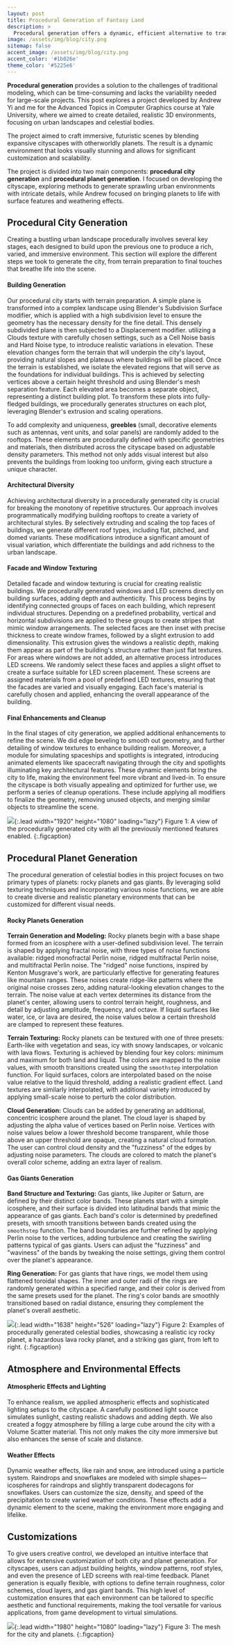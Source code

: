 ```yaml
---
layout: post  
title: Procedural Generation of Fantasy Land  
description: >  
  Procedural generation offers a dynamic, efficient alternative to traditional modeling methods, creating diverse and intricate environments.  
image: /assets/img/blog/city.png  
sitemap: false  
accent_image: /assets/img/blog/city.png  
accent_color: '#1b026e'  
theme_color: '#5225e6'
---
```


**Procedural generation** provides a solution to the challenges of traditional modeling, which can be time-consuming and lacks the variability needed for large-scale projects. This post explores a project developed by Andrew Yi and me for the Advanced Topics in Computer Graphics course at Yale University, where we aimed to create detailed, realistic 3D environments, focusing on urban landscapes and celestial bodies.

The project aimed to craft immersive, futuristic scenes by blending expansive cityscapes with otherworldly planets. The result is a dynamic environment that looks visually stunning and allows for significant customization and scalability.

The project is divided into two main components: **procedural city generation** and **procedural planet generation**. I focused on developing the cityscape, exploring methods to generate sprawling urban environments with intricate details, while Andrew focused on bringing planets to life with surface features and weathering effects.

## Procedural City Generation

Creating a bustling urban landscape procedurally involves several key stages, each designed to build upon the previous one to produce a rich, varied, and immersive environment. This section will explore the different steps we took to generate the city, from terrain preparation to final touches that breathe life into the scene.

#### Building Generation

Our procedural city starts with terrain preparation. A simple plane is transformed into a complex landscape using Blender's Subdivision Surface modifier, which is applied with a high subdivision level to ensure the geometry has the necessary density for the fine detail. This densely subdivided plane is then subjected to a Displacement modifier. utilizing a Clouds texture with carefully chosen settings, such as a Cell Noise basis and Hard Noise type, to introduce realistic variations in elevation. These elevation changes form the terrain that will underpin the city's layout, providing natural slopes and plateaus where buildings will be placed. Once the terrain is established, we isolate the elevated regions that will serve as the foundations for individual buildings. This is achieved by selecting vertices above a certain height threshold and using Blender's mesh separation feature. Each elevated area becomes a separate object, representing a distinct building plot. To transform these plots into fully-fledged buildings, we procedurally generates structures on each plot, leveraging Blender's extrusion and scaling operations. 

To add complexity and uniqueness, **greebles** (small, decorative elements such as antennas, vent units, and solar panels) are randomly added to the rooftops. These elements are procedurally defined with specific geometries and materials, then distributed across the cityscape based on adjustable density parameters. This method not only adds visual interest but also prevents the buildings from looking too uniform, giving each structure a unique character.

#### Architectural Diversity

Achieving architectural diversity in a procedurally generated city is crucial for breaking the monotony of repetitive structures. Our approach involves programmatically modifying building rooftops to create a variety of architectural styles. By selectively extruding and scaling the top faces of buildings, we generate different roof types, including flat, pitched, and domed variants. These modifications introduce a significant amount of visual variation, which differentiate the buildings and add richness to the urban landscape.

#### Facade and Window Texturing

Detailed facade and window texturing is crucial for creating realistic buildings. We procedurally generated windows and LED screens directly on building surfaces, adding depth and authenticity. This process begins by identifying connected groups of faces on each building, which represent individual structures. Depending on a predefined probability, vertical and horizontal subdivisions are applied to these groups to create stripes that mimic window arrangements. The selected faces are then inset with precise thickness to create window frames, followed by a slight extrusion to add dimensionality. This extrusion gives the windows a realistic depth, making them appear as part of the building's structure rather than just flat textures. For areas where windows are not added, an alternative process introduces LED screens. We randomly select these faces and applies a slight offset to create a surface suitable for LED screen placement. These screens are assigned materials from a pool of predefined LED textures, ensuring that the facades are varied and visually engaging. Each face's material is carefully chosen and applied, enhancing the overall appearance of the building.

#### Final Enhancements and Cleanup

In the final stages of city generation, we applied additional enhancements to refine the scene. We did edge beveling to smooth out geometry, and further detailing of window textures to enhance building realism. Moreover, a module for simulating spaceships and spotlights is integrated, introducing animated elements like spacecraft navigating through the city and spotlights illuminating key architectural features. These dynamic elements bring the city to life, making the environment feel more vibrant and lived-in. To ensure the cityscape is both visually appealing and optimized for further use, we perform a series of cleanup operations. These include applying all modifiers to finalize the geometry, removing unused objects, and merging similar objects to streamline the scene.

![](/assets/img/blog/city-partial.png){:.lead width="1920" height="1080" loading="lazy"}
Figure 1: A view of the procedurally generated city with all the previously mentioned features enabled.
{:.figcaption}

## Procedural Planet Generation

The procedural generation of celestial bodies in this project focuses on two primary types of planets: rocky planets and gas giants. By leveraging solid texturing techniques and incorporating various noise functions, we are able to create diverse and realistic planetary environments that can be customized for different visual needs.

#### Rocky Planets Generation

**Terrain Generation and Modeling:** Rocky planets begin with a base shape formed from an icosphere with a user-defined subdivision level. The terrain is shaped by applying fractal noise, with three types of noise functions available: ridged monofractal Perlin noise, ridged multifractal Perlin noise, and multifractal Perlin noise. The "ridged" noise functions, inspired by Kenton Musgrave's work, are particularly effective for generating features like mountain ranges. These noises create ridge-like patterns where the original noise crosses zero, adding natural-looking elevation changes to the terrain. The noise value at each vertex determines its distance from the planet's center, allowing users to control terrain height, roughness, and detail by adjusting amplitude, frequency, and octave. If liquid surfaces like water, ice, or lava are desired, the noise values below a certain threshold are clamped to represent these features.

**Terrain Texturing:** Rocky planets can be textured with one of three presets: Earth-like with vegetation and seas, icy with snowy landscapes, or volcanic with lava flows. Texturing is achieved by blending four key colors: minimum and maximum for both land and liquid. The colors are mapped to the noise values, with smooth transitions created using the `smoothstep` interpolation function. For liquid surfaces, colors are interpolated based on the noise value relative to the liquid threshold, adding a realistic gradient effect. Land textures are similarly interpolated, with additional variety introduced by applying small-scale noise to perturb the color distribution.

**Cloud Generation:** Clouds can be added by generating an additional, concentric icosphere around the planet. The cloud layer is shaped by adjusting the alpha value of vertices based on Perlin noise. Vertices with noise values below a lower threshold become transparent, while those above an upper threshold are opaque, creating a natural cloud formation. The user can control cloud density and the "fuzziness" of the edges by adjusting noise parameters. The clouds are colored to match the planet's overall color scheme, adding an extra layer of realism.

#### Gas Giants Generation

**Band Structure and Texturing:** Gas giants, like Jupiter or Saturn, are defined by their distinct color bands. These planets start with a simple icosphere, and their surface is divided into latitudinal bands that mimic the appearance of gas giants. Each band's color is determined by predefined presets, with smooth transitions between bands created using the `smoothstep` function. The band boundaries are further refined by applying Perlin noise to the vertices, adding turbulence and creating the swirling patterns typical of gas giants. Users can adjust the "fuzziness" and "waviness" of the bands by tweaking the noise settings, giving them control over the planet's appearance.

**Ring Generation:** For gas giants that have rings, we model them using flattened toroidal shapes. The inner and outer radii of the rings are randomly generated within a specified range, and their color is derived from the same presets used for the planet. The ring's color bands are smoothly transitioned based on radial distance, ensuring they complement the planet's overall aesthetic.

![](/assets/img/blog/planets.png){:.lead width="1638" height="526" loading="lazy"}
Figure 2: Examples of procedurally generated celestial bodies, showcasing a realistic icy rocky planet, a hazardous lava rocky planet, and a striking gas giant, from left to right.
{:.figcaption}

## Atmosphere and Environmental Effects

#### Atmospheric Effects and Lighting

To enhance realism, we applied atmospheric effects and sophisticated lighting setups to the cityscape. A carefully positioned light source simulates sunlight, casting realistic shadows and adding depth. We also created a foggy atmosphere by filling a large cube around the city with a Volume Scatter material. This not only makes the city more immersive but also enhances the sense of scale and distance.

#### Weather Effects

Dynamic weather effects, like rain and snow, are introduced using a particle system. Raindrops and snowflakes are modeled with simple shapes—icospheres for raindrops and slightly transparent dodecagons for snowflakes. Users can customize the size, density, and speed of the precipitation to create varied weather conditions. These effects add a dynamic element to the scene, making the environment more engaging and lifelike.


## Customizations

To give users creative control, we developed an intuitive interface that allows for extensive customization of both city and planet generation. For cityscapes, users can adjust building heights, window patterns, roof styles, and even the presence of LED screens with real-time feedback. Planet generation is equally flexible, with options to define terrain roughness, color schemes, cloud layers, and gas giant bands. This high level of customization ensures that each environment can be tailored to specific aesthetic and functional requirements, making the tool versatile for various applications, from game development to virtual simulations.

![](/assets/img/blog/city-model.png){:.lead width="1980" height="1080" loading="lazy"}
Figure 3: The mesh for the city and planets.
{:.figcaption}